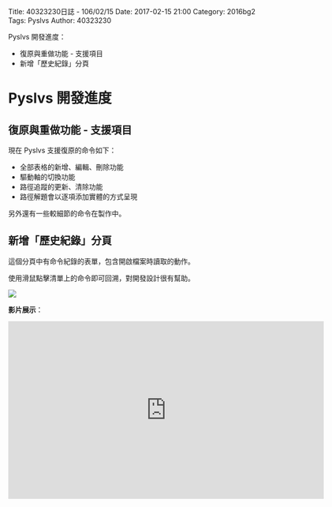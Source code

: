 Title: 40323230日誌 - 106/02/15
Date: 2017-02-15 21:00
Category: 2016bg2
Tags: Pyslvs
Author: 40323230

Pyslvs 開發進度：

* 復原與重做功能 - 支援項目
* 新增「歷史紀錄」分頁

<!-- PELICAN_END_SUMMARY -->

Pyslvs 開發進度
===

復原與重做功能 - 支援項目
---

現在 Pyslvs 支援復原的命令如下：

- 全部表格的新增、編輯、刪除功能
- 驅動軸的切換功能
- 路徑追蹤的更新、清除功能
- 路徑解題會以逐項添加實體的方式呈現

另外還有一些較細節的命令在製作中。

新增「歷史紀錄」分頁
---

這個分頁中有命令紀錄的表單，包含開啟檔案時讀取的動作。

使用滑鼠點擊清單上的命令即可回溯，對開發設計很有幫助。

![](https://raw.githubusercontent.com/coursemdetw/project_site_files/gh-pages/files/2016spring/g2/Python_solvespace/0215_01.png)

**影片展示**：

<iframe width="640" height="360" src="https://www.youtube.com/embed/RJU0OUPQotk" frameborder="0" allowfullscreen></iframe>